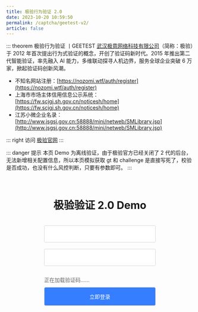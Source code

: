 ```yaml
---
title: 极验行为验证 2.0
date: 2023-10-20 10:59:50
permalink: /captcha/geetest-v2/
article: false
---
```


::: theorem 极验行为验证 <Badge text="2.0" type="error" vertical="middle"/>丨GEETEST
[武汉极意网络科技有限公司](https://www.tianyancha.com/company/699317632)（简称：极验）于 2012 年首次提出行为式验证的概念，开创了验证码新时代。2015 年推出第二代智能验证，率先融入 AI 能力，多维联动探寻人机边界，服务全球企业突破 6 万家，掀起验证码创新风潮。

- 不知名网站注册：[https://nozomi.wtf/auth/register](https://nozomi.wtf/auth/register)<Badge text="离线验证" type="error" vertical="middle"/>
- 上海市市场主体信用信息公示系统：[https://fw.scjgj.sh.gov.cn/noticesh/home](https://fw.scjgj.sh.gov.cn/noticesh/home)<Badge text="离线验证" type="error" vertical="middle"/>
- 江苏小微企业名录：[http://www.jsgsj.gov.cn:58888/mini/netweb/SMLibrary.jsp](http://www.jsgsj.gov.cn:58888/mini/netweb/SMLibrary.jsp)<Badge text="在线验证" type="error" vertical="middle"/>

::: right
访问 [极验官网](https://www.geetest.com/)
:::

::: danger 提示
本页 Demo 为离线验证，由于极验官方已经关闭了 2 代的后台，无法新增相关配置信息，所以本页模拟获取 gt 和 challenge 是直接写死了，校验是否成功，也没有什么风控判断，只要有参数即可。
:::

<!-- <style>
    .wrapper-geetest-v2 {
        width: 1200px;
        height: 700px;
        position: relative;
        overflow: hidden;
        margin-left: -150px;
    }
    .wrapper-geetest-v2 iframe {
        position: absolute;
        /*margin-top: -65px;*/
        /*margin-left: -20px;*/
        width: 1200px;
        height: 700px;
    }
</style>

<div class="wrapper-geetest-v2">
    <iframe src="https://fw.scjgj.sh.gov.cn/noticesh/home" scrolling="no"></iframe>
</div> -->

<br>

<style>
    .gt-submit2 {
        background: #347eff;
        border-radius: 4px;
        margin-bottom: 20px;
        display: inline-block;
        width: 300px;
        height: 50px;
        box-sizing: border-box;
        border: 1px solid #ccc;
        color: #fff;
        cursor: pointer;
        font-size: 14px;
        line-height: 49px;
    }
    .gt-submit2:hover {
        background: #1A73E8;
    }
    .gt-input {
        display: inline-block;
        width: 300px;
        padding: 12px;
        border: 1px solid #d1d6e0;
        background-color: #fff;
        position: relative;
        cursor: pointer;
        -webkit-box-sizing: border-box;
        box-sizing: border-box;
        border-radius: 3px;
        color: #292f3a;
        font-size: 14px;
        line-height: 20px;
    }
    #gt-captcha {
        width: 300px;
        /* height: 50px; */
        margin-bottom: 10px;
        margin-top: 10px;
        display: inline-block;
    }
    .gt-show {
        display: block;
    }
    #gt-wait {
        text-align: left;
        color: #666;
        margin: 0;
        font-size: 14px;
    }
</style>
<div style="text-align: center">
    <h1>极验验证 2.0 Demo</h1>
    <form id="form">
        <br>
        <div>
            <input type="text" :placeholder="'\ue614 请输入账号'" id="username" maxlength="" class="iconfont gt-input">
        </div>
        <br>
        <div>
            <input type="text" :placeholder="'\ue69c 请输入密码'" id="password" maxlength="" class="iconfont gt-input">
        </div>
        <br>
        <div>
            <div id="gt-captcha">
                <p id="gt-wait" class="gt-show">正在加载验证码......</p>
            </div>
        </div>
        <input class="gt-submit2" id="submit" type="submit" value="立即登录">
    </form>
</div>
<script type="text/javascript" src="https://static.geetest.com/static/tools/gt.js"></script>
<script type="text/javascript" src="https://lib.baomitu.com/jquery/1.9.1/jquery.min.js"></script>
<script type="text/javascript" src="https://static.geetest.com/static/js/offline.6.0.0.js"></script>
<script>
    setTimeout(function() {
        var handler = function (captchaObj) {
            captchaObj.appendTo('#gt-captcha');
            $('#gt-wait').hide();
            // captchaObj.onReady(function () {
            //     $('#gt-wait').hide();
            // });
            $('#submit').click(function (e) {
                var result = captchaObj.getValidate();
                if (!result) {
                    e.preventDefault();
                    return alert('请先完成验证！');
                }
                $.ajax({
                    url: 'https://api.spiderapi.cn/geetest2/login',
                    type: 'post',
                    dataType: 'json',
                    data: result,
                    success: function (data) {
                        if (data.result === 'success') {
                            alert('登录成功！');
                            captchaObj.reset();
                        } else if (data.result === 'fail') {
                            alert('登录失败，请重新验证！');
                            captchaObj.reset();
                        }
                    }
                });
            });
        };
        $.ajax({
            url: 'https://api.spiderapi.cn/geetest2/register',
            type: 'get',
            dataType: 'json',
            success: function (data) {
                initGeetest({
                    gt: data.gt,
                    challenge: data.challenge,
                    product: 'float', // 产品形式，包括：float，popup
                    offline: 1
                }, handler);
            }
        });
    }, 500);
</script>
